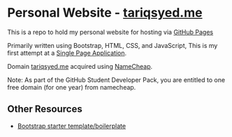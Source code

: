 # Personal Website - [tariqsyed.me](https://www.tariqsyed.me)
This is a repo to hold my personal website for hosting via [GitHub Pages](https://pages.github.com/)

Primarily written using Bootstrap, HTML, CSS, and JavaScript, This is my first attempt at a [Single Page Application](https://en.wikipedia.org/wiki/Single-page_application).

Domain [tariqsyed.me](https://tariqsyed.me) acquired using [NameCheap](https://www.namecheap.com).

Note: As part of the GitHub Student Developer Pack, you are entitled to one free domain (for one year) from namecheap.

## Other Resources
- [Bootstrap starter template/boilerplate](https://getbootstrap.com/docs/4.0/getting-started/introduction/)
